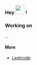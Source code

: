 
### Hey <img src="https://media.giphy.com/media/hvRJCLFzcasrR4ia7z/giphy.gif" width="30"> !

### Working on 

...

#### More
- [Leetcode](https://leetcode.com/9bany/)
